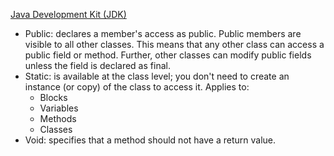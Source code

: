 [Java Development Kit (JDK)](https://www.oracle.com/java/technologies/downloads/#jdk18-windows)

- Public: declares a member's access as public. Public members are visible to all other classes. This means that any other class can access a public field or method. Further, other classes can modify public fields unless the field is declared as final.
- Static: is available at the class level; you don't need to create an instance (or copy) of the class to access it. Applies to:
  - Blocks
  - Variables
  - Methods
  - Classes
- Void: specifies that a method should not have a return value.
